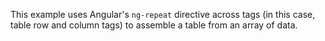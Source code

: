 This example uses Angular's <code>ng-repeat</code> directive across tags 
(in this case, table row and column tags) to assemble a table from an 
array of data.
